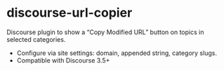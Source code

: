 # discourse-url-copier

Discourse plugin to show a “Copy Modified URL” button on topics in selected categories.
- Configure via site settings: domain, appended string, category slugs.
- Compatible with Discourse 3.5+
